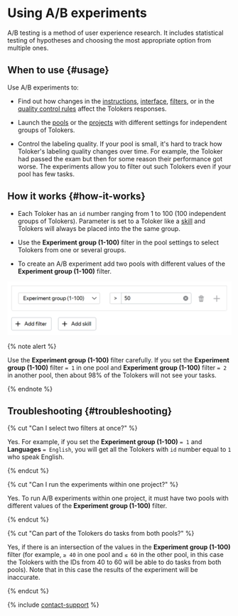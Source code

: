 # Using A/B experiments

A/B testing is a method of user experience research. It includes statistical testing of hypotheses and choosing the most appropriate option from multiple ones.

## When to use {#usage}

Use A/B experiments to:

- Find out how changes in the [instructions](instruction.md), [interface](../../template-builder/quickstart.md#interface), [filters](../../glossary.md#filters), or in the [quality control rules](../../glossary.md#quality-control-rule) affect the Tolokers responses.

- Launch the [pools](../../glossary.md#pool) or the [projects](../../glossary.md#project) with different settings for independent groups of Tolokers.

- Control the labeling quality. If your pool is small, it's hard to track how Toloker's labeling quality changes over time. For example, the Toloker had passed the exam but then for some reason their performance got worse. The experiments allow you to filter out such Tolokers even if your pool has few tasks.

## How it works {#how-it-works}

- Each Toloker has an `id` number ranging from 1 to 100 (100 independent groups of Tolokers). Parameter is set to a Toloker like a [skill](../../glossary.md#skill) and Tolokers will always be placed into the the same group.

- Use the **Experiment group (1-100)** filter in the pool settings to select Tolokers from one or several groups.

- To create an A/B experiment add two pools with different values of the **Experiment group (1-100)** filter.

![](../_images/other/ab-experiment.png)

{% note alert %}

Use the **Experiment group (1-100)** filter carefully. If you set the **Experiment group (1-100)** filter `= 1` in one pool and **Experiment group (1-100)** filter `= 2` in another pool, then about 98% of the Tolokers will not see your tasks.

{% endnote %}

## Troubleshooting {#troubleshooting}

{% cut "Can I select two filters at once?" %}

Yes. For example, if you set the **Experiment group (1-100)** `= 1` and **Languages** `= English`, you will get all the Tolokers with `id` number equal to `1` who speak English.

{% endcut %}

{% cut "Can I run the experiments within one project?" %}

Yes. To run A/B experiments within one project, it must have two pools with different values of the **Experiment group (1-100)** filter.

{% endcut %}

{% cut "Can part of the Tolokers do tasks from both pools?" %}

Yes, if there is an intersection of the values in the **Experiment group (1-100)** filter (for example, `≥ 40` in one pool and `≤ 60` in the other pool, in this case the Tolokers with the IDs from 40 to 60 will be able to do tasks from both pools). Note that in this case the results of the experiment will be inaccurate.

{% endcut %}

{% include [contact-support](../_includes/contact-support.md) %}
